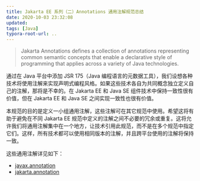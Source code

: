 ```yaml
---
title: Jakarta EE 系列（二）Annotations 通用注解规范总结
date: 2020-10-03 23:32:08
updated:
tags: [Java]
typora-root-url: ..
---
```


> Jakarta Annotations defines a collection of annotations representing common semantic concepts that enable a declarative style of programming that applies across a variety of Java technologies.

通过在 Java 平台中添加 JSR 175（Java 编程语言的元数据工具），我们设想各种技术将使用注解来实现声明式编程风格。如果这些技术各自为共同概念独立定义自己的注解，那将是不幸的。在 Jakarta EE 和 Java SE 组件技术中保持一致性很有价值，但在 Jakarta EE 和 Java SE 之间实现一致性也很有价值。

本规范的目的是定义一小组通用注解，这些注解可在其它规范中使用。希望这将有助于避免在不同 Jakarta EE 规范中定义的注解之间不必要的冗余或重复。这将允许我们将通用注解集中在一个地方，让技术引用此规范，而不是在多个规范中指定它们。这样，所有技术都可以使用相同版本的注解，并且跨平台使用的注解将保持一致。

这些通用注解详见如下：

* [javax.annotation](https://jakarta.ee/specifications/annotations/1.3/apidocs/)
* [jakarta.annotation](https://jakarta.ee/specifications/annotations/2.0/apidocs/)

